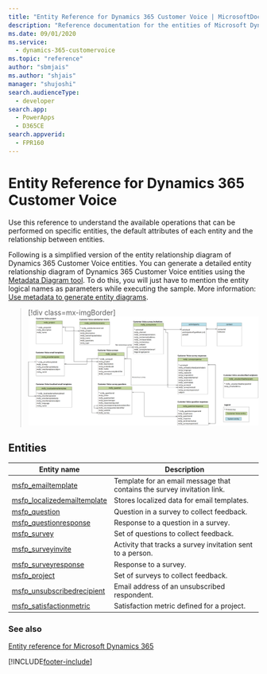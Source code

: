 ```yaml
---
title: "Entity Reference for Dynamics 365 Customer Voice | MicrosoftDocs"
description: "Reference documentation for the entities of Microsoft Dynamics 365 Customer Voice."
ms.date: 09/01/2020
ms.service: 
  - dynamics-365-customervoice
ms.topic: "reference"
author: "sbmjais"
ms.author: "shjais"
manager: "shujoshi"
search.audienceType: 
  - developer
search.app: 
  - PowerApps
  - D365CE
search.appverid:
  - FPR160
---
```


# Entity Reference for Dynamics 365 Customer Voice

Use this reference to understand the available operations that can be performed on specific entities, the default attributes of each entity and the relationship between entities.

Following is a simplified version of the entity relationship diagram of Dynamics 365 Customer Voice entities. You can generate a detailed entity relationship diagram of  Dynamics 365 Customer Voice entities using the [Metadata Diagram tool](https://code.msdn.microsoft.com/Sample-of-generating-a0ba0e47). To do this, you will just have to mention the entity logical names as parameters while executing the sample. More information: [Use metadata to generate entity diagrams](https://docs.microsoft.com/dynamics365/customer-engagement/developer/use-metadata-generate-entity-diagrams).

> [!div class=mx-imgBorder]
> ![Simplified entity relationship diagram](../media/er-diagram.png "Simplified entity relationship diagram")

## Entities

|Entity name|Description|
|------|------|
|[msfp_emailtemplate](entities/msfp_emailtemplate.md)|Template for an email message that contains the survey invitation link.|
|[msfp_localizedemailtemplate](entities/msfp_localizedemailtemplate.md)|Stores localized data for email templates.|
|[msfp_question](entities/msfp_question.md)|Question in a survey to collect feedback.|
|[msfp_questionresponse](entities/msfp_questionresponse.md)|Response to a question in a survey.|
|[msfp_survey](entities/msfp_survey.md)|Set of questions to collect feedback.|
|[msfp_surveyinvite](entities/msfp_surveyinvite.md)|Activity that tracks a survey invitation sent to a person.|
|[msfp_surveyresponse](entities/msfp_surveyresponse.md)|Response to a survey.|
|[msfp_project](entities/msfp_project.md)|Set of surveys to collect feedback.|
|[msfp_unsubscribedrecipient](entities/msfp_unsubscribedrecipient.md)|Email address of an unsubscribed respondent.|
|[msfp_satisfactionmetric](entities/msfp_satisfactionmetric.md)|Satisfaction metric defined for a project.|

### See also

[Entity reference for Microsoft Dynamics 365](/dynamics365/customer-engagement/developer/about-entity-reference)


[!INCLUDE[footer-include](../includes/footer-banner.md)]